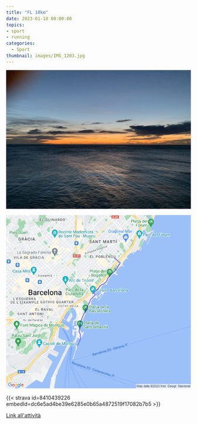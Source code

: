 ```yaml
---
title: "FL 10km"
date: 2023-01-18 00:00:00
topics:
- sport
- running
categories:
  - Sport
thumbnail: images/IMG_1203.jpg
---
```


![](images/IMG_1203.jpg)

![](images/20230118-activity-map.png)

{{< strava id=8410439226 embedId=dc6e5ad4be39e6285e0b65a4872519f17082b7b5 >}}

[Link all'attività](https://strava.com/activities/8410439226)
